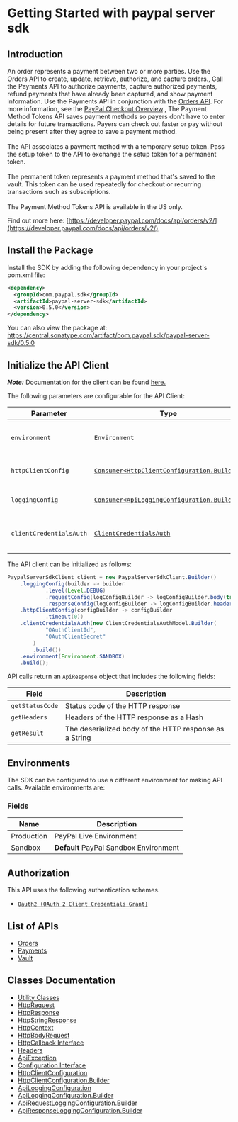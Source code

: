 
# Getting Started with paypal server sdk

## Introduction

An order represents a payment between two or more parties. Use the Orders API to create, update, retrieve, authorize, and capture orders., Call the Payments API to authorize payments, capture authorized payments, refund payments that have already been captured, and show payment information. Use the Payments API in conjunction with the <a href="/docs/api/orders/v2/">Orders API</a>. For more information, see the <a href="/docs/checkout/">PayPal Checkout Overview</a>., The Payment Method Tokens API saves payment methods so payers don't have to enter details for future transactions. Payers can check out faster or pay without being present after they agree to save a payment method.<br><br>The API associates a payment method with a temporary setup token. Pass the setup token to the API to exchange the setup token for a permanent token.<br><br>The permanent token represents a payment method that's saved to the vault. This token can be used repeatedly for checkout or recurring transactions such as subscriptions.<br><br>The Payment Method Tokens API is available in the US only.

Find out more here: [https://developer.paypal.com/docs/api/orders/v2/](https://developer.paypal.com/docs/api/orders/v2/)

## Install the Package

Install the SDK by adding the following dependency in your project's pom.xml file:

```xml
<dependency>
  <groupId>com.paypal.sdk</groupId>
  <artifactId>paypal-server-sdk</artifactId>
  <version>0.5.0</version>
</dependency>
```

You can also view the package at:
https://central.sonatype.com/artifact/com.paypal.sdk/paypal-server-sdk/0.5.0

## Initialize the API Client

**_Note:_** Documentation for the client can be found [here.](https://www.github.com/paypal/PayPal-Java-Server-SDK/tree/0.5.0/doc/client.md)

The following parameters are configurable for the API Client:

| Parameter | Type | Description |
|  --- | --- | --- |
| `environment` | `Environment` | The API environment. <br> **Default: `Environment.SANDBOX`** |
| `httpClientConfig` | [`Consumer<HttpClientConfiguration.Builder>`](https://www.github.com/paypal/PayPal-Java-Server-SDK/tree/0.5.0/doc/http-client-configuration-builder.md) | Set up Http Client Configuration instance. |
| `loggingConfig` | [`Consumer<ApiLoggingConfiguration.Builder>`](https://www.github.com/paypal/PayPal-Java-Server-SDK/tree/0.5.0/doc/api-logging-configuration-builder.md) | Set up Logging Configuration instance. |
| `clientCredentialsAuth` | [`ClientCredentialsAuth`](https://www.github.com/paypal/PayPal-Java-Server-SDK/tree/0.5.0/doc/auth/oauth-2-client-credentials-grant.md) | The Credentials Setter for OAuth 2 Client Credentials Grant |

The API client can be initialized as follows:

```java
PaypalServerSdkClient client = new PaypalServerSdkClient.Builder()
    .loggingConfig(builder -> builder
            .level(Level.DEBUG)
            .requestConfig(logConfigBuilder -> logConfigBuilder.body(true))
            .responseConfig(logConfigBuilder -> logConfigBuilder.headers(true)))
    .httpClientConfig(configBuilder -> configBuilder
            .timeout(0))
    .clientCredentialsAuth(new ClientCredentialsAuthModel.Builder(
            "OAuthClientId",
            "OAuthClientSecret"
        )
        .build())
    .environment(Environment.SANDBOX)
    .build();
```

API calls return an `ApiResponse` object that includes the following fields:

| Field | Description |
|  --- | --- |
| `getStatusCode` | Status code of the HTTP response |
| `getHeaders` | Headers of the HTTP response as a Hash |
| `getResult` | The deserialized body of the HTTP response as a String |

## Environments

The SDK can be configured to use a different environment for making API calls. Available environments are:

### Fields

| Name | Description |
|  --- | --- |
| Production | PayPal Live Environment |
| Sandbox | **Default** PayPal Sandbox Environment |

## Authorization

This API uses the following authentication schemes.

* [`Oauth2 (OAuth 2 Client Credentials Grant)`](https://www.github.com/paypal/PayPal-Java-Server-SDK/tree/0.5.0/doc/auth/oauth-2-client-credentials-grant.md)

## List of APIs

* [Orders](https://www.github.com/paypal/PayPal-Java-Server-SDK/tree/0.5.0/doc/controllers/orders.md)
* [Payments](https://www.github.com/paypal/PayPal-Java-Server-SDK/tree/0.5.0/doc/controllers/payments.md)
* [Vault](https://www.github.com/paypal/PayPal-Java-Server-SDK/tree/0.5.0/doc/controllers/vault.md)

## Classes Documentation

* [Utility Classes](https://www.github.com/paypal/PayPal-Java-Server-SDK/tree/0.5.0/doc/utility-classes.md)
* [HttpRequest](https://www.github.com/paypal/PayPal-Java-Server-SDK/tree/0.5.0/doc/http-request.md)
* [HttpResponse](https://www.github.com/paypal/PayPal-Java-Server-SDK/tree/0.5.0/doc/http-response.md)
* [HttpStringResponse](https://www.github.com/paypal/PayPal-Java-Server-SDK/tree/0.5.0/doc/http-string-response.md)
* [HttpContext](https://www.github.com/paypal/PayPal-Java-Server-SDK/tree/0.5.0/doc/http-context.md)
* [HttpBodyRequest](https://www.github.com/paypal/PayPal-Java-Server-SDK/tree/0.5.0/doc/http-body-request.md)
* [HttpCallback Interface](https://www.github.com/paypal/PayPal-Java-Server-SDK/tree/0.5.0/doc/http-callback-interface.md)
* [Headers](https://www.github.com/paypal/PayPal-Java-Server-SDK/tree/0.5.0/doc/headers.md)
* [ApiException](https://www.github.com/paypal/PayPal-Java-Server-SDK/tree/0.5.0/doc/api-exception.md)
* [Configuration Interface](https://www.github.com/paypal/PayPal-Java-Server-SDK/tree/0.5.0/doc/configuration-interface.md)
* [HttpClientConfiguration](https://www.github.com/paypal/PayPal-Java-Server-SDK/tree/0.5.0/doc/http-client-configuration.md)
* [HttpClientConfiguration.Builder](https://www.github.com/paypal/PayPal-Java-Server-SDK/tree/0.5.0/doc/http-client-configuration-builder.md)
* [ApiLoggingConfiguration](https://www.github.com/paypal/PayPal-Java-Server-SDK/tree/0.5.0/doc/api-logging-configuration.md)
* [ApiLoggingConfiguration.Builder](https://www.github.com/paypal/PayPal-Java-Server-SDK/tree/0.5.0/doc/api-logging-configuration-builder.md)
* [ApiRequestLoggingConfiguration.Builder](https://www.github.com/paypal/PayPal-Java-Server-SDK/tree/0.5.0/doc/api-request-logging-configuration-builder.md)
* [ApiResponseLoggingConfiguration.Builder](https://www.github.com/paypal/PayPal-Java-Server-SDK/tree/0.5.0/doc/api-response-logging-configuration-builder.md)

